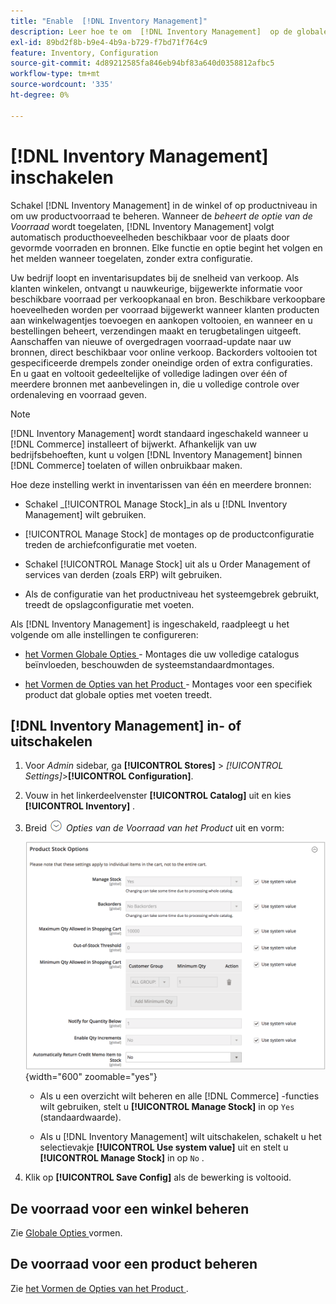 ```yaml
---
title: "Enable  [!DNL Inventory Management]"
description: Leer hoe te om  [!DNL Inventory Management]  op de globale opslag of productniveau toe te laten.
exl-id: 89bd2f8b-b9e4-4b9a-b729-f7bd71f764c9
feature: Inventory, Configuration
source-git-commit: 4d89212585fa846eb94bf83a640d0358812afbc5
workflow-type: tm+mt
source-wordcount: '335'
ht-degree: 0%

---
```


# [!DNL Inventory Management] inschakelen

Schakel [!DNL Inventory Management] in de winkel of op productniveau in om uw productvoorraad te beheren. Wanneer de _beheert de optie van de Voorraad_ wordt toegelaten, [!DNL Inventory Management] volgt automatisch producthoeveelheden beschikbaar voor de plaats door gevormde voorraden en bronnen. Elke functie en optie begint het volgen en het melden wanneer toegelaten, zonder extra configuratie.

Uw bedrijf loopt en inventarisupdates bij de snelheid van verkoop. Als klanten winkelen, ontvangt u nauwkeurige, bijgewerkte informatie voor beschikbare voorraad per verkoopkanaal en bron. Beschikbare verkoopbare hoeveelheden worden per voorraad bijgewerkt wanneer klanten producten aan winkelwagentjes toevoegen en aankopen voltooien, en wanneer en u bestellingen beheert, verzendingen maakt en terugbetalingen uitgeeft. Aanschaffen van nieuwe of overgedragen voorraad-update naar uw bronnen, direct beschikbaar voor online verkoop. Backorders voltooien tot gespecificeerde drempels zonder oneindige orden of extra configuraties. En u gaat en voltooit gedeeltelijke of volledige ladingen over één of meerdere bronnen met aanbevelingen in, die u volledige controle over ordenaleving en voorraad geven.

>[!NOTE]
>
>[!DNL Inventory Management] wordt standaard ingeschakeld wanneer u [!DNL Commerce] installeert of bijwerkt. Afhankelijk van uw bedrijfsbehoeften, kunt u volgen [!DNL Inventory Management] binnen [!DNL Commerce] toelaten of willen onbruikbaar maken.

Hoe deze instelling werkt in inventarissen van één en meerdere bronnen:

- Schakel _[!UICONTROL Manage Stock]_in als u [!DNL Inventory Management] wilt gebruiken.

- [!UICONTROL Manage Stock] de montages op de productconfiguratie treden de archiefconfiguratie met voeten.

- Schakel [!UICONTROL Manage Stock] uit als u Order Management of services van derden (zoals ERP) wilt gebruiken.

- Als de configuratie van het productniveau het systeemgebrek gebruikt, treedt de opslagconfiguratie met voeten.

Als [!DNL Inventory Management] is ingeschakeld, raadpleegt u het volgende om alle instellingen te configureren:

- [ het Vormen Globale Opties ](global-options.md) - Montages die uw volledige catalogus beïnvloeden, beschouwden de systeemstandaardmontages.

- [ het Vormen de Opties van het Product ](product-options.md) - Montages voor een specifiek product dat globale opties met voeten treedt.

## [!DNL Inventory Management] in- of uitschakelen

1. Voor _Admin_ sidebar, ga **[!UICONTROL Stores]** > _[!UICONTROL Settings]_>**[!UICONTROL Configuration]**.

1. Vouw in het linkerdeelvenster **[!UICONTROL Catalog]** uit en kies **[!UICONTROL Inventory]** .

1. Breid ![ de selecteur van de Uitbreiding ](../assets/icon-display-expand.png) _Opties van de Voorraad van het Product_ uit en vorm:

   ![ Opties van de Voorraad van het Product ](assets/config-catalog-inventory-product-stock-options.png){width="600" zoomable="yes"}

   - Als u een overzicht wilt beheren en alle [!DNL Commerce] -functies wilt gebruiken, stelt u **[!UICONTROL Manage Stock]** in op `Yes` (standaardwaarde).

   - Als u [!DNL Inventory Management] wilt uitschakelen, schakelt u het selectievakje **[!UICONTROL Use system value]** uit en stelt u **[!UICONTROL Manage Stock]** in op `No` .

1. Klik op **[!UICONTROL Save Config]** als de bewerking is voltooid.

## De voorraad voor een winkel beheren

Zie [ Globale Opties ](global-options.md) vormen.

## De voorraad voor een product beheren

Zie [ het Vormen de Opties van het Product ](product-options.md).
